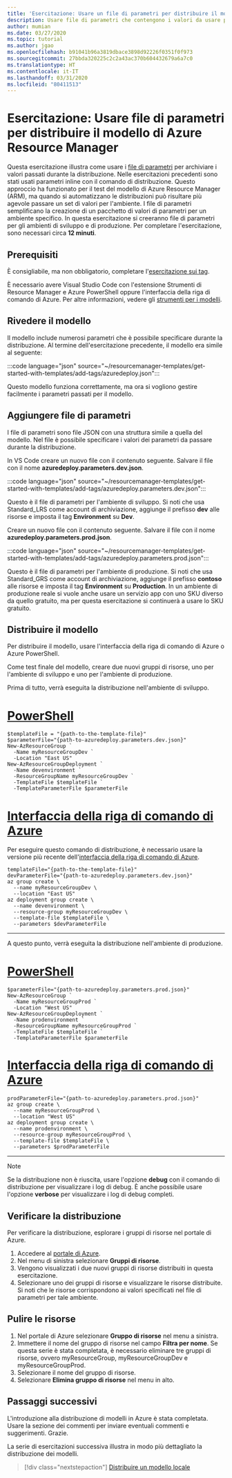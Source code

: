 ```yaml
---
title: 'Esercitazione: Usare un file di parametri per distribuire il modello'
description: Usare file di parametri che contengono i valori da usare per la distribuzione del modello di Azure Resource Manager.
author: mumian
ms.date: 03/27/2020
ms.topic: tutorial
ms.author: jgao
ms.openlocfilehash: b91041b96a3819dbace3898d92226f0351f0f973
ms.sourcegitcommit: 27bbda320225c2c2a43ac370b604432679a6a7c0
ms.translationtype: HT
ms.contentlocale: it-IT
ms.lasthandoff: 03/31/2020
ms.locfileid: "80411513"
---
```

# <a name="tutorial-use-parameter-files-to-deploy-your-arm-template"></a>Esercitazione: Usare file di parametri per distribuire il modello di Azure Resource Manager

Questa esercitazione illustra come usare i [file di parametri](parameter-files.md) per archiviare i valori passati durante la distribuzione. Nelle esercitazioni precedenti sono stati usati parametri inline con il comando di distribuzione. Questo approccio ha funzionato per il test del modello di Azure Resource Manager (ARM), ma quando si automatizzano le distribuzioni può risultare più agevole passare un set di valori per l'ambiente. I file di parametri semplificano la creazione di un pacchetto di valori di parametri per un ambiente specifico. In questa esercitazione si creeranno file di parametri per gli ambienti di sviluppo e di produzione. Per completare l'esercitazione, sono necessari circa **12 minuti**.

## <a name="prerequisites"></a>Prerequisiti

È consigliabile, ma non obbligatorio, completare l'[esercitazione sui tag](template-tutorial-add-tags.md).

È necessario avere Visual Studio Code con l'estensione Strumenti di Resource Manager e Azure PowerShell oppure l'interfaccia della riga di comando di Azure. Per altre informazioni, vedere gli [strumenti per i modelli](template-tutorial-create-first-template.md#get-tools).

## <a name="review-template"></a>Rivedere il modello

Il modello include numerosi parametri che è possibile specificare durante la distribuzione. Al termine dell'esercitazione precedente, il modello era simile al seguente:

:::code language="json" source="~/resourcemanager-templates/get-started-with-templates/add-tags/azuredeploy.json":::

Questo modello funziona correttamente, ma ora si vogliono gestire facilmente i parametri passati per il modello.

## <a name="add-parameter-files"></a>Aggiungere file di parametri

I file di parametri sono file JSON con una struttura simile a quella del modello. Nel file è possibile specificare i valori dei parametri da passare durante la distribuzione.

In VS Code creare un nuovo file con il contenuto seguente. Salvare il file con il nome **azuredeploy.parameters.dev.json**.

:::code language="json" source="~/resourcemanager-templates/get-started-with-templates/add-tags/azuredeploy.parameters.dev.json":::

Questo è il file di parametri per l'ambiente di sviluppo. Si noti che usa Standard_LRS come account di archiviazione, aggiunge il prefisso **dev** alle risorse e imposta il tag **Environment** su **Dev**.

Creare un nuovo file con il contenuto seguente. Salvare il file con il nome **azuredeploy.parameters.prod.json**.

:::code language="json" source="~/resourcemanager-templates/get-started-with-templates/add-tags/azuredeploy.parameters.prod.json":::

Questo è il file di parametri per l'ambiente di produzione. Si noti che usa Standard_GRS come account di archiviazione, aggiunge il prefisso **contoso** alle risorse e imposta il tag **Environment** su **Production**. In un ambiente di produzione reale si vuole anche usare un servizio app con uno SKU diverso da quello gratuito, ma per questa esercitazione si continuerà a usare lo SKU gratuito.

## <a name="deploy-template"></a>Distribuire il modello

Per distribuire il modello, usare l'interfaccia della riga di comando di Azure o Azure PowerShell.

Come test finale del modello, creare due nuovi gruppi di risorse, uno per l'ambiente di sviluppo e uno per l'ambiente di produzione.

Prima di tutto, verrà eseguita la distribuzione nell'ambiente di sviluppo.

# <a name="powershell"></a>[PowerShell](#tab/azure-powershell)

```azurepowershell
$templateFile = "{path-to-the-template-file}"
$parameterFile="{path-to-azuredeploy.parameters.dev.json}"
New-AzResourceGroup `
  -Name myResourceGroupDev `
  -Location "East US"
New-AzResourceGroupDeployment `
  -Name devenvironment `
  -ResourceGroupName myResourceGroupDev `
  -TemplateFile $templateFile `
  -TemplateParameterFile $parameterFile
```

# <a name="azure-cli"></a>[Interfaccia della riga di comando di Azure](#tab/azure-cli)

Per eseguire questo comando di distribuzione, è necessario usare la versione più recente dell'[interfaccia della riga di comando di Azure](/cli/azure/install-azure-cli).

```azurecli
templateFile="{path-to-the-template-file}"
devParameterFile="{path-to-azuredeploy.parameters.dev.json}"
az group create \
  --name myResourceGroupDev \
  --location "East US"
az deployment group create \
  --name devenvironment \
  --resource-group myResourceGroupDev \
  --template-file $templateFile \
  --parameters $devParameterFile
```

---

A questo punto, verrà eseguita la distribuzione nell'ambiente di produzione.

# <a name="powershell"></a>[PowerShell](#tab/azure-powershell)

```azurepowershell
$parameterFile="{path-to-azuredeploy.parameters.prod.json}"
New-AzResourceGroup `
  -Name myResourceGroupProd `
  -Location "West US"
New-AzResourceGroupDeployment `
  -Name prodenvironment `
  -ResourceGroupName myResourceGroupProd `
  -TemplateFile $templateFile `
  -TemplateParameterFile $parameterFile
```

# <a name="azure-cli"></a>[Interfaccia della riga di comando di Azure](#tab/azure-cli)

```azurecli
prodParameterFile="{path-to-azuredeploy.parameters.prod.json}"
az group create \
  --name myResourceGroupProd \
  --location "West US"
az deployment group create \
  --name prodenvironment \
  --resource-group myResourceGroupProd \
  --template-file $templateFile \
  --parameters $prodParameterFile
```

---

> [!NOTE]
> Se la distribuzione non è riuscita, usare l'opzione **debug** con il comando di distribuzione per visualizzare i log di debug.  È anche possibile usare l'opzione **verbose** per visualizzare i log di debug completi.

## <a name="verify-deployment"></a>Verificare la distribuzione

Per verificare la distribuzione, esplorare i gruppi di risorse nel portale di Azure.

1. Accedere al [portale di Azure](https://portal.azure.com).
1. Nel menu di sinistra selezionare **Gruppi di risorse**.
1. Vengono visualizzati i due nuovi gruppi di risorse distribuiti in questa esercitazione.
1. Selezionare uno dei gruppi di risorse e visualizzare le risorse distribuite. Si noti che le risorse corrispondono ai valori specificati nel file di parametri per tale ambiente.

## <a name="clean-up-resources"></a>Pulire le risorse

1. Nel portale di Azure selezionare **Gruppo di risorse** nel menu a sinistra.
2. Immettere il nome del gruppo di risorse nel campo **Filtra per nome**. Se questa serie è stata completata, è necessario eliminare tre gruppi di risorse, ovvero myResourceGroup, myResourceGroupDev e myResourceGroupProd.
3. Selezionare il nome del gruppo di risorse.
4. Selezionare **Elimina gruppo di risorse** nel menu in alto.

## <a name="next-steps"></a>Passaggi successivi

L'introduzione alla distribuzione di modelli in Azure è stata completata. Usare la sezione dei commenti per inviare eventuali commenti e suggerimenti. Grazie.

La serie di esercitazioni successiva illustra in modo più dettagliato la distribuzione dei modelli.

> [!div class="nextstepaction"]
> [Distribuire un modello locale](./deployment-tutorial-local-template.md)
